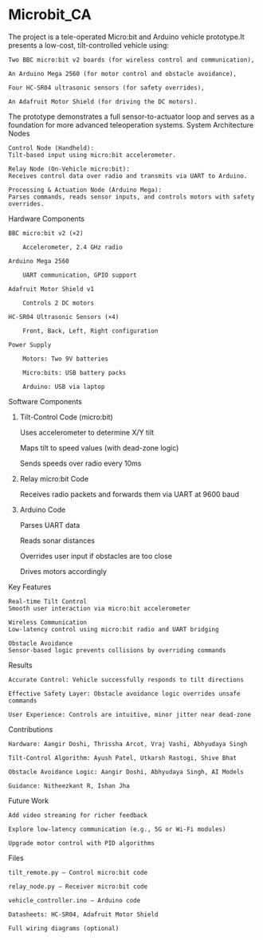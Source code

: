 # Microbit_CA
The project is a tele-operated Micro:bit and Arduino vehicle prototype.It presents a low-cost, tilt-controlled vehicle using:

    Two BBC micro:bit v2 boards (for wireless control and communication),

    An Arduino Mega 2560 (for motor control and obstacle avoidance),

    Four HC-SR04 ultrasonic sensors (for safety overrides),

    An Adafruit Motor Shield (for driving the DC motors).

The prototype demonstrates a full sensor-to-actuator loop and serves as a foundation for more advanced teleoperation systems.
System Architecture
Nodes

    Control Node (Handheld):
    Tilt-based input using micro:bit accelerometer.

    Relay Node (On-Vehicle micro:bit):
    Receives control data over radio and transmits via UART to Arduino.

    Processing & Actuation Node (Arduino Mega):
    Parses commands, reads sensor inputs, and controls motors with safety overrides.

Hardware Components

    BBC micro:bit v2 (×2)

        Accelerometer, 2.4 GHz radio

    Arduino Mega 2560

        UART communication, GPIO support

    Adafruit Motor Shield v1

        Controls 2 DC motors

    HC-SR04 Ultrasonic Sensors (×4)

        Front, Back, Left, Right configuration

    Power Supply

        Motors: Two 9V batteries

        Micro:bits: USB battery packs

        Arduino: USB via laptop


Software Components
1. Tilt-Control Code (micro:bit)

    Uses accelerometer to determine X/Y tilt

    Maps tilt to speed values (with dead-zone logic)

    Sends speeds over radio every 10ms

2. Relay micro:bit Code

    Receives radio packets and forwards them via UART at 9600 baud

3. Arduino Code

    Parses UART data

    Reads sonar distances

    Overrides user input if obstacles are too close

    Drives motors accordingly

Key Features

    Real-time Tilt Control
    Smooth user interaction via micro:bit accelerometer

    Wireless Communication
    Low-latency control using micro:bit radio and UART bridging

    Obstacle Avoidance
    Sensor-based logic prevents collisions by overriding commands

Results

    Accurate Control: Vehicle successfully responds to tilt directions

    Effective Safety Layer: Obstacle avoidance logic overrides unsafe commands

    User Experience: Controls are intuitive, minor jitter near dead-zone

Contributions

    Hardware: Aangir Doshi, Thrissha Arcot, Vraj Vashi, Abhyudaya Singh

    Tilt-Control Algorithm: Ayush Patel, Utkarsh Rastogi, Shive Bhat

    Obstacle Avoidance Logic: Aangir Doshi, Abhyudaya Singh, AI Models

    Guidance: Nitheezkant R, Ishan Jha

Future Work

    Add video streaming for richer feedback

    Explore low-latency communication (e.g., 5G or Wi-Fi modules)

    Upgrade motor control with PID algorithms

Files

    tilt_remote.py – Control micro:bit code

    relay_node.py – Receiver micro:bit code

    vehicle_controller.ino – Arduino code

    Datasheets: HC-SR04, Adafruit Motor Shield

    Full wiring diagrams (optional)

